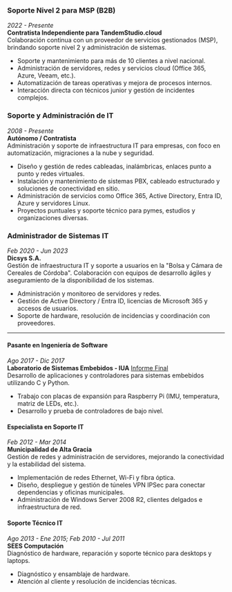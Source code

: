 ### Soporte Nivel 2 para MSP (B2B)  
*2022 - Presente*  
**Contratista Independiente para TandemStudio.cloud**  
Colaboración continua con un proveedor de servicios gestionados (MSP), brindando soporte nivel 2 y administración de sistemas.
* Soporte y mantenimiento para más de 10 clientes a nivel nacional.
* Administración de servidores, redes y servicios cloud (Office 365, Azure, Veeam, etc.).
* Automatización de tareas operativas y mejora de procesos internos.
* Interacción directa con técnicos junior y gestión de incidentes complejos.

### Soporte y Administración de IT  
*2008 - Presente*  
**Autónomo / Contratista**  
Administración y soporte de infraestructura IT para empresas, con foco en automatización, migraciones a la nube y seguridad.
* Diseño y gestión de redes cableadas, inalámbricas, enlaces punto a punto y redes virtuales.
* Instalación y mantenimiento de sistemas PBX, cableado estructurado y soluciones de conectividad en sitio.
* Administración de servicios como Office 365, Active Directory, Entra ID, Azure y servidores Linux.
* Proyectos puntuales y soporte técnico para pymes, estudios y organizaciones diversas.

### Administrador de Sistemas IT  
*Feb 2020 - Jun 2023*  
**Dicsys S.A.**  
Gestión de infraestructura IT y soporte a usuarios en la "Bolsa y Cámara de Cereales de Córdoba". Colaboración con equipos de desarrollo ágiles y aseguramiento de la disponibilidad de los sistemas.  
- Administración y monitoreo de servidores y redes.  
- Gestión de Active Directory / Entra ID, licencias de Microsoft 365 y accesos de usuarios.  
- Soporte de hardware, resolución de incidencias y coordinación con proveedores.  

---

#### Pasante en Ingeniería de Software  
*Ago 2017 - Dic 2017*  
**Laboratorio de Sistemas Embebidos - IUA** [Informe Final](../assets/docs/informeLabSE.pdf)  
Desarrollo de aplicaciones y controladores para sistemas embebidos utilizando C y Python.  
- Trabajo con placas de expansión para Raspberry Pi (IMU, temperatura, matriz de LEDs, etc.).  
- Desarrollo y prueba de controladores de bajo nivel.  

#### Especialista en Soporte IT  
*Feb 2012 - Mar 2014*  
**Municipalidad de Alta Gracia**  
Gestión de redes y administración de servidores, mejorando la conectividad y la estabilidad del sistema.  
- Implementación de redes Ethernet, Wi-Fi y fibra óptica.  
- Diseño, despliegue y gestión de túneles VPN IPSec para conectar dependencias y oficinas municipales.  
- Administración de Windows Server 2008 R2, clientes delgados e infraestructura de red.  

#### Soporte Técnico IT  
*Ago 2013 - Ene 2015; Feb 2010 - Jul 2011*  
**SEES Computación**  
Diagnóstico de hardware, reparación y soporte técnico para desktops y laptops.  
- Diagnóstico y ensamblaje de hardware.  
- Atención al cliente y resolución de incidencias técnicas.  
